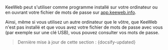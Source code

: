 KeeWeb peut s'utiliser comme programme installé sur votre ordinateur ou en ouvrant votre fichier de mots de passe sur [app.keeweb.info](https://app.keeweb.info).

Ainsi, même si vous utilisez un autre ordinateur que le vôtre, que KeeWeb n'est pas installé et que vous avez votre fichier de mots de passe avec vous (par exemple sur une clé USB), vous pouvez consulter vos mots de passe.

> Dernière mise à jour de cette section : {docsify-updated}
